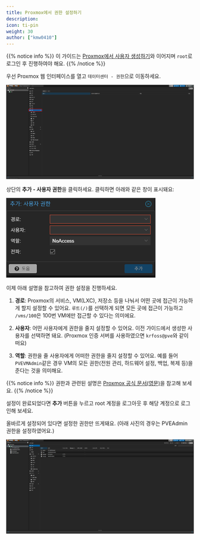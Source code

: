 ```yaml
---
title: Proxmox에서 권한 설정하기
description: 
icon: ti-pin
weight: 30
author: ["kmw0410"]
---
```


{{% notice info %}}
이 가이드는 [Proxmox에서 사용자 생성하기](링크수정예정)와 이어지며 `root`로 로그인 후 진행하여야 해요.
{{% /notice %}}

우선 Proxmox 웹 인터페이스를 열고 `데이터센터 - 권한`으로 이동하세요.

![](./1.png)

상단의 **추가 - 사용자 권한**을 클릭하세요. 클릭하면 아래와 같은 창이 표시돼요:

![](./2.png)

이제 아래 설명을 참고하여 권한 설정을 진행하세요.

1. **경로**:
Proxmox의 서비스, VM(LXC), 저장소 등을 나눠서 어떤 곳에 접근이 가능하게 할지 설정할 수 있어요. `루트(/)`를 선택하게 되면 모든 곳에 접근이 가능하고 `/vms/100`은 100번 VM에만 접근할 수 있다는 의미에요.

2. **사용자**:
어떤 사용자에게 권한을 줄지 설정할 수 있어요. 이전 가이드에서 생성한 사용자를 선택하면 돼요. (Proxmox 인증 서버를 사용하였으면 `krfoss@pve`와 같이 떠요)

3. **역할**:
권한을 줄 사용자에게 어떠한 권한을 줄지 설정할 수 있어요. 예를 들어 `PVEVMAdmin`같은 경우 VM의 모든 권한(전원 관리, 하드웨어 설정, 백업, 복제 등)을 준다는 것을 의미해요.

{{% notice info %}}
권한과 관련된 설명은 [Proxmox 공식 문서(영문)](https://pve.proxmox.com/wiki/User_Management#pveum_permission_management)을 참고해 보세요.
{{% /notice %}}

설정이 완료되었다면 **추가** 버튼을 누르고 root 계정을 로그아웃 후 해당 계정으로 로그인해 보세요.

올바르게 설정되어 있다면 설정한 권한만 뜨게돼요. (아래 사진의 경우는 PVEAdmin 권한을 설정하였어요.)

![](./3.png)

